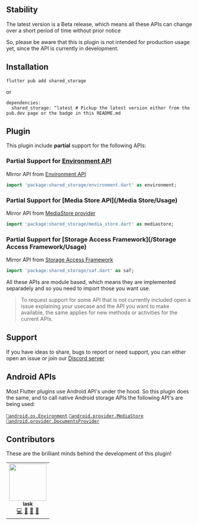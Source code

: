 ## Stability

The latest version is a Beta release, which means all these APIs can change over a short period of time without prior notice

So, please be aware that this is plugin is not intended for production usage yet, since the API is currently in development.

## Installation

```
flutter pub add shared_storage
```

or

```
dependencies:
  shared_storage: ^latest # Pickup the latest version either from the pub.dev page or the badge in this README.md
```

## Plugin

This plugin include **partial** support for the following APIs:

### Partial Support for [Environment API](/Environment/Usage)

Mirror API from [Environment API](https://developer.android.com/reference/android/os/Environment)

```dart
import 'package:shared_storage/environment.dart' as environment;
```

### Partial Support for [Media Store API](/Media Store/Usage)

Mirror API from [MediaStore provider](https://developer.android.com/reference/android/provider/MediaStore)

```dart
import 'package:shared_storage/media_store.dart' as mediastore;
```

### Partial Support for [Storage Access Framework](/Storage Access Framework/Usage)

Mirror API from [Storage Access Framework](https://developer.android.com/guide/topics/providers/document-provider)

```dart
import 'package:shared_storage/saf.dart' as saf;
```

All these APIs are module based, which means they are implemented separadely and so you need to import those you want use.

> To request support for some API that is not currently included open a issue explaining your usecase and the API you want to make available, the same applies for new methods or activities for the current APIs.

## Support

If you have ideas to share, bugs to report or need support, you can either open an issue or join our [Discord server](https://discord.gg/86GDERXZNS)

## Android APIs

Most Flutter plugins use Android API's under the hood. So this plugin does the same, and to call native Android storage APIs the following API's are being used:

[`🔗android.os.Environment`](https://developer.android.com/reference/android/os/Environment#summary) [`🔗android.provider.MediaStore`](https://developer.android.com/reference/android/provider/MediaStore#summary) [`🔗android.provider.DocumentsProvider`](https://developer.android.com/guide/topics/providers/document-provider)

## Contributors

These are the brilliant minds behind the development of this plugin!

<!-- ALL-CONTRIBUTORS-LIST:START - Do not remove or modify this section -->
<!-- prettier-ignore-start -->
<!-- markdownlint-disable -->
<table>
  <tr>
    <td align="center"><a href="https://lakscastro.github.io"><img src="https://avatars.githubusercontent.com/u/51419598?v=4?s=100" width="100px;" alt=""/><br /><sub><b>lask</b></sub></a><br /><a href="https://github.com/lakscastro/shared-storage/commits?author=lakscastro" title="Code">💻</a> <a href="https://github.com/lakscastro/shared-storage/commits?author=lakscastro" title="Documentation">📖</a> <a href="#maintenance-lakscastro" title="Maintenance">🚧</a> <a href="https://github.com/lakscastro/shared-storage/pulls?q=is%3Apr+reviewed-by%3Alakscastro" title="Reviewed Pull Requests">👀</a></td>
  </tr>
</table>

<!-- markdownlint-restore -->
<!-- prettier-ignore-end -->

<!-- ALL-CONTRIBUTORS-LIST:END -->
